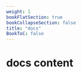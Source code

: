 ```yaml
---
weight: 1
bookFlatSection: true
bookCollapseSection: false
title: "docs"
BookToC: false
---
```

# docs content
